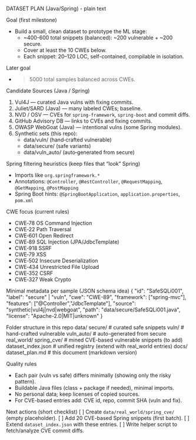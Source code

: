 DATASET PLAN (Java/Spring) - plain text

Goal (first milestone)
- Build a small, clean dataset to prototype the ML stage:
  * ~400-600 total snippets (balanced): ~200 vulnerable + ~200 secure.
  * Cover at least the 10 CWEs below.
  * Each snippet: 20–120 LOC, self-contained, compilable in isolation.

Later goal
- >5000 total samples balanced across CWEs.

Candidate Sources (Java / Spring)
1) Vul4J — curated Java vulns with fixing commits.
2) Juliet/SARD (Java) — many labeled CWEs; baseline.
3) NVD / OSV — CVEs for `spring-framework`, `spring-boot` and commit diffs.
4) GitHub Advisory DB — links to CVEs and fixing commits.
5) OWASP WebGoat (Java) — intentional vulns (some Spring modules).
6) Synthetic sets (this repo):
   - data/vuln/         (hand‑crafted vulnerable)
   - data/secure/       (safe variants)
   - data/vuln_auto/    (auto‑generated from secure)

Spring filtering heuristics (keep files that “look” Spring)
- Imports like `org.springframework.*`
- Annotations: `@Controller`, `@RestController`, `@RequestMapping`, `@GetMapping`, `@PostMapping`
- Spring Boot hints: `@SpringBootApplication`, `application.properties`, `pom.xml`

CWE focus (current rules)
- CWE‑78  OS Command Injection
- CWE‑22  Path Traversal
- CWE‑601 Open Redirect
- CWE‑89  SQL Injection (JPA/JdbcTemplate)
- CWE‑918 SSRF
- CWE‑79  XSS
- CWE‑502 Insecure Deserialization
- CWE‑434 Unrestricted File Upload
- CWE‑352 CSRF
- CWE‑327 Weak Crypto

Minimal metadata per sample (JSON schema idea)
{
  "id": "SafeSQLi001",
  "label": "secure" | "vuln",
  "cwe": "CWE-89",
  "framework": ["spring-mvc"],
  "features": ["@Controller","JdbcTemplate"],
  "source": "synthetic|vul4j|nvd|webgoat",
  "path": "data/secure/SafeSQLi001.java",
  "license": "Apache-2.0|MIT|unknown"
}

Folder structure in this repo
data/
  secure/           # curated safe snippets
  vuln/             # hand-crafted vulnerable
  vuln_auto/        # auto-generated from secure
  real_world/
    spring_cve/     # mined CVE-based vulnerable snippets (to add)
dataset_index.json  # unified registry (extend with real_world entries)
docs/
  dataset_plan.md   # this document (markdown version)

Quality rules
- Each pair (vuln vs safe) differs minimally (showing only the risky pattern).
- Buildable Java files (class + package if needed), minimal imports.
- No personal data; keep licenses of copied sources.
- For CVE-based entries add: CVE id, repo, commit SHA (vuln and fix).

Next actions (short checklist)
[ ] Create `data/real_world/spring_cve/` (empty placeholder).
[ ] Add 20 CVE-based Spring snippets (first batch).
[ ] Extend `dataset_index.json` with these entries.
[ ] Write helper script to fetch/analyze CVE commit diffs.

